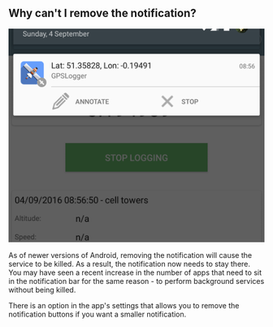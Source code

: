 ## Why can't I remove the notification?

![notif](images/17notif.png)

As of newer versions of Android, removing the notification will cause the service to be killed. As a result, the notification now needs to stay there. You may have seen a recent increase in the number of apps that need to sit in the notification bar for the same reason - to perform background services without being killed.  

There is an option in the app's settings that allows you to remove the notification buttons if you want a smaller notification.  
